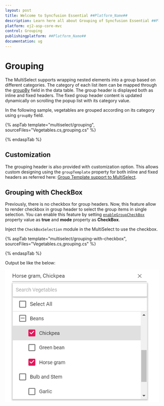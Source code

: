 ```yaml
---
layout: post
title: Welcome to Syncfusion Essential ##Platform_Name##
description: Learn here all about Grouping of Syncfusion Essential ##Platform_Name## widgets based on HTML5 and jQuery.
platform: ej2-asp-core-mvc
control: Grouping
publishingplatform: ##Platform_Name##
documentation: ug
---
```



# Grouping

The MultiSelect supports wrapping nested elements into a group based on different categories. The category
of each list item can be mapped through the [groupBy](https://help.syncfusion.com/cr/cref_files/aspnetcore-js2/Syncfusion.EJ2~Syncfusion.EJ2.DropDowns.MultiSelectFieldSettings~GroupBy.html) field in
the data table. The group header is displayed both as inline and fixed headers. The fixed group header content
is updated dynamically on scrolling the popup list with its category value.

In the following sample, vegetables are grouped according on its category using `groupBy` field.

{% aspTab template="multiselect/grouping", sourceFiles="Vegetables.cs,grouping.cs" %}

{% endaspTab %}

## Customization

The grouping header is also provided with customization option. This allows custom designing using the `groupTemplate` property for both inline and fixed headers as referred here:
[Group Template support to MultiSelect](./templates).

## Grouping with CheckBox

Previously, there is no checkbox for group headers. Now, this feature allow to render checkbox in group header to select the group items in single selection. You can enable this feature by setting [`enableGroupCheckBox`](https://help.syncfusion.com/cr/cref_files/aspnetcore-js2/Syncfusion.EJ2~Syncfusion.EJ2.DropDowns.MultiSelect~EnableGroupCheckBox.html) property value as **true** and **mode** property as **CheckBox**.

Inject the `CheckBoxSelection` module in the MultiSelect to use the checkbox.

{% aspTab template="multiselect/grouping-with-checkbox", sourceFiles="Vegetables.cs,grouping.cs" %}

{% endaspTab %}

Output be like the below:

![multiselect](./images/grouping-with-checkbox.png)